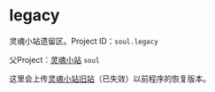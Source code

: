 # legacy

灵魂小站遗留区。Project ID：`soul.legacy`

父Project：[灵魂小站](https://github.com/DGCK81LNN/dgck81lnn.github.io) `soul`

这里会上传[灵魂小站旧站](http://3luo.jedoo.com/home/)（已失效）以前程序的恢复版本。
